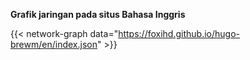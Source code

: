 ---
---

**Grafik jaringan pada situs Bahasa Inggris**

{{< network-graph data="https://foxihd.github.io/hugo-brewm/en/index.json" >}}